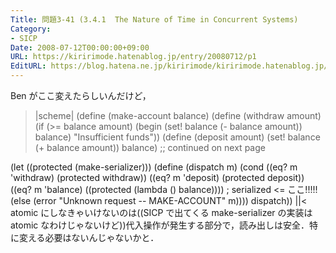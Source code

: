 ```yaml
---
Title: 問題3-41 (3.4.1  The Nature of Time in Concurrent Systems)
Category:
- SICP
Date: 2008-07-12T00:00:00+09:00
URL: https://kiririmode.hatenablog.jp/entry/20080712/p1
EditURL: https://blog.hatena.ne.jp/kiririmode/kiririmode.hatenablog.jp/atom/entry/8454420450078214642
---
```



Ben がここ変えたらしいんだけど，
>|scheme|
(define (make-account balance)
  (define (withdraw amount)
    (if (>= balance amount)
        (begin (set! balance (- balance amount))
               balance)
        "Insufficient funds"))
  (define (deposit amount)
    (set! balance (+ balance amount))
    balance)
  ;; continued on next page

  (let ((protected (make-serializer)))
    (define (dispatch m)
      (cond ((eq? m 'withdraw) (protected withdraw))
            ((eq? m 'deposit) (protected deposit))
            ((eq? m 'balance)
             ((protected (lambda () balance)))) ; serialized <= ここ!!!!!
            (else (error "Unknown request -- MAKE-ACCOUNT"
                         m))))
    dispatch))
||<
atomic にしなきゃいけないのは((SICP で出てくる make-serializer の実装は atomic なわけじゃないけど))代入操作が発生する部分で，読み出しは安全．特に変える必要はないんじゃないかと．
